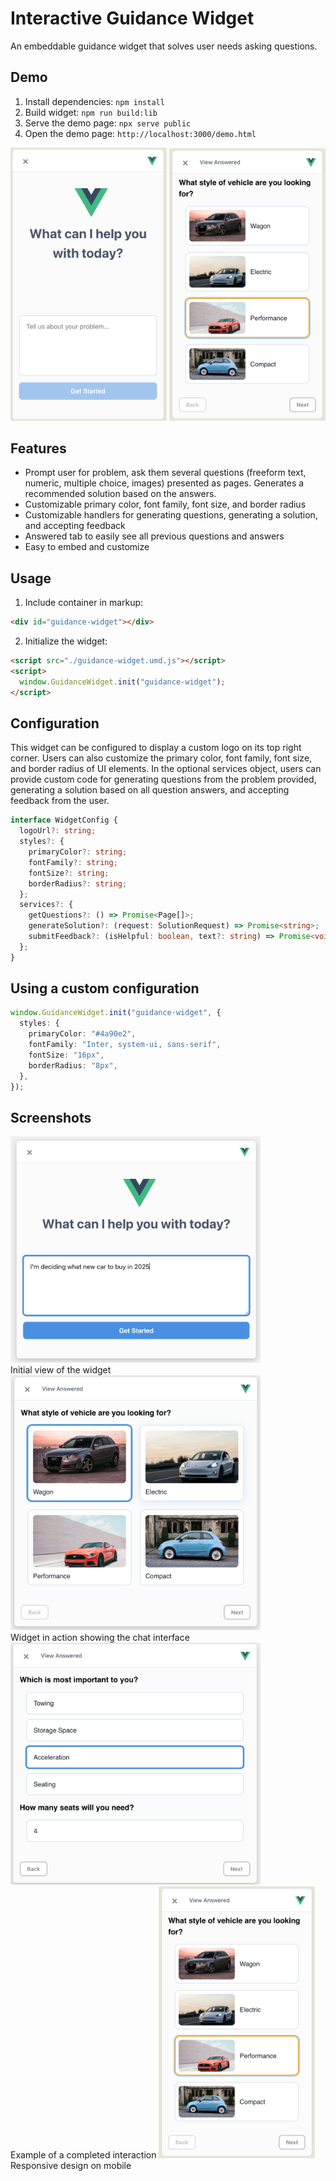 # Interactive Guidance Widget

An embeddable guidance widget that solves user needs asking questions.

## Demo

1. Install dependencies: `npm install`
2. Build widget: `npm run build:lib`
3. Serve the demo page: `npx serve public`
4. Open the demo page: `http://localhost:3000/demo.html`

<img src="public/images/demo/mobile1.png" alt="Mobile view" width="250">
<img src="public/images/demo/mobile2.png" alt="Mobile view" width="250">

## Features

- Prompt user for problem, ask them several questions (freeform text, numeric, multiple choice, images) presented as pages. Generates a recommended solution based on the answers.
- Customizable primary color, font family, font size, and border radius
- Customizable handlers for generating questions, generating a solution, and accepting feedback
- Answered tab to easily see all previous questions and answers
- Easy to embed and customize

## Usage

1. Include container in markup:

```html
<div id="guidance-widget"></div>
```

2. Initialize the widget:

```html
<script src="./guidance-widget.umd.js"></script>
<script>
  window.GuidanceWidget.init("guidance-widget");
</script>
```

## Configuration

This widget can be configured to display a custom logo on its top right corner.
Users can also customize the primary color, font family, font size, and border radius of UI elements. In the optional services object, users can provide custom code for generating questions from the problem provided, generating a solution based on all question answers, and accepting feedback from the user.

```ts
interface WidgetConfig {
  logoUrl?: string;
  styles?: {
    primaryColor?: string;
    fontFamily?: string;
    fontSize?: string;
    borderRadius?: string;
  };
  services?: {
    getQuestions?: () => Promise<Page[]>;
    generateSolution?: (request: SolutionRequest) => Promise<string>;
    submitFeedback?: (isHelpful: boolean, text?: string) => Promise<void>;
  };
}
```

## Using a custom configuration

```ts
window.GuidanceWidget.init("guidance-widget", {
  styles: {
    primaryColor: "#4a90e2",
    fontFamily: "Inter, system-ui, sans-serif",
    fontSize: "16px",
    borderRadius: "8px",
  },
});
```

## Screenshots

<img src="public/images/demo/demo1.png" alt="Initial view of the widget" width="400">
<br>Initial view of the widget

<img src="public/images/demo/demo2.png" alt="Widget in action" width="400">
<br>Widget in action showing the chat interface

<img src="public/images/demo/demo3.png" alt="Completed interaction" width="400">
<br>Example of a completed interaction

<img src="public/images/demo/mobile2.png" alt="Mobile view" width="250">
<br>Responsive design on mobile
